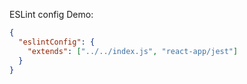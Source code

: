 ESLint config Demo:

```json
{
  "eslintConfig": {
    "extends": ["../../index.js", "react-app/jest"]
  }
}
```
